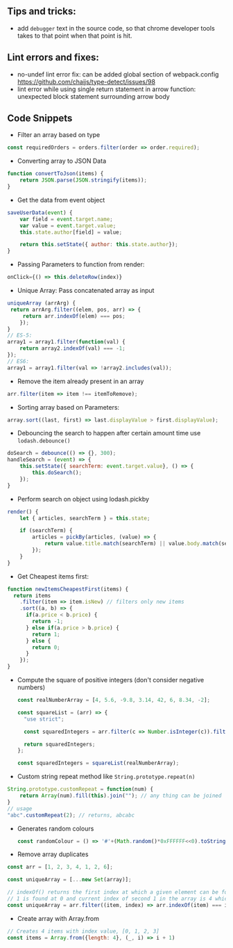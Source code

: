 ## Tips and tricks:

* add `debugger` text in the source code, so that chrome developer tools takes to that point when that point is hit.

## Lint errors and fixes:

* no-undef lint error fix: can be added global section of webpack.config
https://github.com/chaijs/type-detect/issues/98
* lint error while using single return statement in arrow function:
unexpected block statement surrounding arrow body

## Code Snippets

* Filter an array based on type
```javascript
const requiredOrders = orders.filter(order => order.required);
```

* Converting array to JSON Data
```javascript
function convertToJson(items) {
	return JSON.parse(JSON.stringify(items));
}
```

* Get the data from event object
```javascript
saveUserData(event) {
	var field = event.target.name;
	var value = event.target.value;
	this.state.author[field] = value;

	return this.setState({ author: this.state.author});
}
```

* Passing Parameters to function from render:
```javascript
onClick={() => this.deleteRow(index)}
```

* Unique Array: Pass concatenated array as input
```javascript
uniqueArray (arrArg) {
 return arrArg.filter((elem, pos, arr) => {
	 return arr.indexOf(elem) === pos;
	});
}
// ES-5:
array1 = array1.filter(function(val) {
	return array2.indexOf(val) === -1;
});
// ES6:
array1 = array1.filter(val => !array2.includes(val));
```

* Remove the item already present in an array
```javascript
arr.filter(item => item !== itemToRemove);
```

* Sorting array based on Parameters:
```javascript
array.sort((last, first) => last.displayValue > first.displayValue);
```

* Debouncing the search to happen after certain amount time use `lodash.debounce()`
```javascript
doSearch = debounce(() => {}, 300);
handleSearch = (event) => {
	this.setState({ searchTerm: event.target.value}, () => {
		this.doSearch();
	});
}
```

* Perform search on object using lodash.pickby
```javascript
render() {
	let { articles, searchTerm } = this.state;

	if (searchTerm) {
		articles = pickBy(articles, (value) => {
			return value.title.match(searchTerm) || value.body.match(searchTerm);
		});
	}
}
```

* Get Cheapest items first:
```javascript
function newItemsCheapestFirst(items) {
  return items
    .filter(item => item.isNew) // filters only new items
    .sort((a, b) => {
      if(a.price < b.price) {
        return -1;
      } else if(a.price > b.price) {
        return 1;
      } else {
        return 0;
      }
    });
}
```

* Compute the square of positive integers (don't consider negative numbers)
	```javascript
	const realNumberArray = [4, 5.6, -9.8, 3.14, 42, 6, 8.34, -2];

	const squareList = (arr) => {
	  "use strict";

	  const squaredIntegers = arr.filter(c => Number.isInteger(c)).filter(a => (Math.sign(a) == 1)).map(b  => b * b);

	  return squaredIntegers;
	};

	const squaredIntegers = squareList(realNumberArray);
	```

- Custom string repeat method like `String.prototype.repeat(n)`

```javascript
String.prototype.customRepeat = function(num) {
	return Array(num).fill(this).join(""); // any thing can be joined
}
// usage
"abc".customRepeat(2); // returns, abcabc
```

* Generates random colours
	```javascript
	const randomColour = () => '#'+(Math.random()*0xFFFFFF<<0).toString(16);
	```

* Remove array duplicates
```javascript
const arr = [1, 2, 3, 4, 1, 2, 6];

const uniqueArray = [...new Set(array)];

// indexOf() returns the first index at which a given element can be found in the array.
// 1 is found at 0 and current index of second 1 in the array is 4 which doesn't match and filtered out
const uniqueArray = arr.filter((item, index) => arr.indexOf(item) === index);
```

- Create array with Array.from
```javascript
// Creates 4 items with index value, [0, 1, 2, 3]
const items = Array.from({length: 4}, (_, i) => i + 1)
```
